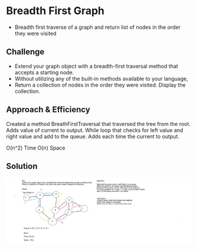 # Breadth First Graph
- Breadth first traverse of a graph and return list of nodes in the order they were
 visited

## Challenge
- Extend your graph object with a breadth-first traversal method that accepts a starting node.
- Without utilizing any of the built-in methods available to your language,
- Return a collection of nodes in the order they were visited. Display the collection.

## Approach & Efficiency
<!-- What approach did you take? Why? What is the Big O space/time for this approach? -->
Created a method BreathFirstTraversal that traversed the tree from the root.
Adds value of current to output. 
While loop that checks for left value and right value and add to the queue. 
Adds each time the current to output.

O(n^2) Time 
O(n) Space

## Solution

![Breadth First Graph](assets/breadthfirstgraph.png)